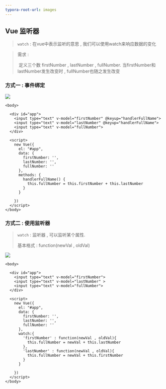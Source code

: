 ```yaml
---
typora-root-url: images
---
```


## Vue 监听器

> `watch` : 在vue中表示监听的意思 , 我们可以使用watch来响应数据的变化

> 需求 : 
>
> ​		定义三个数 firstNumber , lastNumber , fullNumber. 当firstNumber和lastNumber发生改变时 , fullNumber也随之发生改变

### 方式一 : 事件绑定

![](20203301433.gif)

```vue
<body>

  <div id="app">
    <input type="text" v-model="firstNumber" @keyup="handlerFullName">
    <input type="text" v-model="lastNumber" @keyup="handlerFullName">
    <input type="text" v-model="fullNumber">
  </div>

  <script>
    new Vue({
      el: "#app",
      data: {
        firstNumber: '',
        lastNumber: '',
        fullNumber: ''
      },
      methods: {
        handlerFullName() {
          this.fullNumber = this.firstNumber + this.lastNumber
        }
      }

    })
  </script>
</body>
```



### 方式二 : 使用监听器

> `watch` : 监听器 , 可以监听某个属性.
>
> 基本格式 : function(newVal , oldVal)

![](20203301437.gif)

```vue
<body>

  <div id="app">
    <input type="text" v-model="firstNumber">
    <input type="text" v-model="lastNumber" >
    <input type="text" v-model="fullNumber">
  </div>

  <script>
    new Vue({
      el: "#app",
      data: {
        firstNumber: '',
        lastNumber: '',
        fullNumber: ''
      },
      watch:{
        'firstNumber' : function(newVal , oldVal){
          this.fullNumber = newVal + this.lastNumber
        },
        'lastNumber' : function(newVal , oldVal){
          this.fullNumber = newVal + this.firstNumber
        }
      }

    })
  </script>
</body>
```

